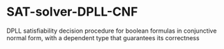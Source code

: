# SAT-solver-DPLL-CNF
DPLL satisfiability decision procedure for boolean formulas in conjunctive normal form, with a dependent type that guarantees its correctness
